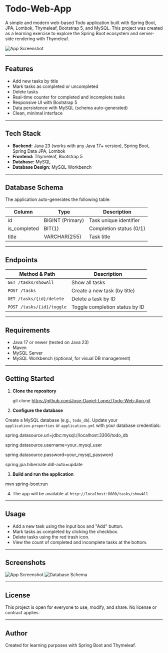 # Todo-Web-App

A simple and modern web-based Todo application built with Spring Boot, JPA, Lombok, Thymeleaf, Bootstrap 5, and MySQL. This project was created as a learning exercise to explore the Spring Boot ecosystem and server-side rendering with Thymeleaf.

![App Screenshot](https://pplx-res.cloudinary.com/image/upload/v1746878024/user_uploads/64829762/7c720f66-39e0-41bd-ae68-3180154e1c51/CleanShot-2025-05-10-at-13.53.41.jpg)

---

## Features

- Add new tasks by title
- Mark tasks as completed or uncompleted
- Delete tasks
- Real-time counter for completed and incomplete tasks
- Responsive UI with Bootstrap 5
- Data persistence with MySQL (schema auto-generated)
- Clean, minimal interface

---

## Tech Stack

- **Backend:** Java 23 (works with any Java 17+ version), Spring Boot, Spring Data JPA, Lombok
- **Frontend:** Thymeleaf, Bootstrap 5
- **Database:** MySQL
- **Database Design:** MySQL Workbench

---

## Database Schema

The application auto-generates the following table:

| Column        | Type             | Description                    |
|---------------|------------------|--------------------------------|
| id            | BIGINT (Primary) | Task unique identifier         |
| is_completed  | BIT(1)           | Completion status (0/1)        |
| title         | VARCHAR(255)     | Task title                     |

---

## Endpoints

| Method & Path                | Description                           |
|------------------------------|---------------------------------------|
| `GET /tasks/showAll`         | Show all tasks                        |
| `POST /tasks`                | Create a new task (by title)          |
| `GET /tasks/{id}/delete`     | Delete a task by ID                   |
| `POST /tasks/{id}/toggle`    | Toggle completion status by ID        |

---

## Requirements

- Java 17 or newer (tested on Java 23)
- Maven
- MySQL Server
- MySQL Workbench (optional, for visual DB management)

---

## Getting Started

1. **Clone the repository**
   
   git clone https://github.com/Jose-Daniel-Lopez/Todo-Web-App.git

2. **Configure the database**

Create a MySQL database (e.g., `todo_db`). Update your `application.properties` or `application.yml` with your database credentials:

spring.datasource.url=jdbc:mysql://localhost:3306/todo_db 

spring.datasource.username=your_mysql_user 

spring.datasource.password=your_mysql_password 

spring.jpa.hibernate.ddl-auto=update

3. **Build and run the application**

mvn spring-boot:run

4. The app will be available at `http://localhost:8080/tasks/showAll`

---

## Usage

- Add a new task using the input box and "Add" button.
- Mark tasks as completed by clicking the checkbox.
- Delete tasks using the red trash icon.
- View the count of completed and incomplete tasks at the bottom.

---

## Screenshots

![App Screenshot](https://pplx-res.cloudinary.com/image/upload/v1746878024/user_uploads/64829762/7c720f66-39e0-41bd-ae68-3180154e1c51/CleanShot-2025-05-10-at-13.53.41.jpg)
![Database Schema](https://pplx-res.cloudinary.com/image/upload/v1746877956/user_uploads/64829762/31d9b73a-0318-48df-ae94-704f5398ee87/CleanShot-2025-05-10-at-13.52.32-2x.jpg)

---

## License

This project is open for everyone to use, modify, and share. No license or contract applies.

---

## Author

Created for learning purposes with Spring Boot and Thymeleaf.

